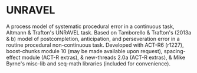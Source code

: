 # UNRAVEL
A process model of systematic procedural error in a continuous task, Altmann &amp; Trafton's UNRAVEL task. Based on Tamborello &amp; Trafton's (2013a &amp; b) model of postcompletion, anticipation, and perseveration error in a routine procedural non-continuous task. Developed with ACT-R6 (r1227), boost-chunks module 10 (may be made available upon request), spacing-effect module (ACT-R extras), &amp; new-threads 2.0a (ACT-R extras), &amp; Mike Byrne's misc-lib and seq-math libraries (included for convenience).
